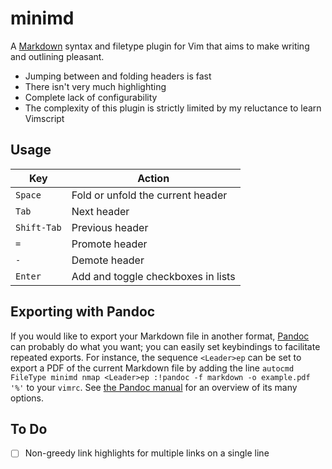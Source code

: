 # minimd

A [Markdown](https://commonmark.org/) syntax and filetype plugin for Vim that aims to make writing and outlining pleasant.

- Jumping between and folding headers is fast
- There isn't very much highlighting
- Complete lack of configurability
- The complexity of this plugin is strictly limited by my reluctance to learn Vimscript

## Usage

| Key         | Action                                 |
| ----------- | -------------------------------------- |
| `Space`     | Fold or unfold the current header      |
| `Tab`       | Next header                            |
| `Shift-Tab` | Previous header                        |
| `=`         | Promote header                         |
| `-`         | Demote header                          |
| `Enter`     | Add and toggle checkboxes in lists     |

## Exporting with Pandoc

If you would like to export your Markdown file in another format, [Pandoc](https://pandoc.org/) can probably do what you want; you can easily set keybindings to facilitate repeated exports.  For instance, the sequence `<Leader>ep` can be set to export a PDF of the current Markdown file by adding the line `autocmd FileType minimd nmap <Leader>ep :!pandoc -f markdown -o example.pdf '%'` to your `vimrc`.  See [the Pandoc manual](https://pandoc.org/MANUAL.html) for an overview of its many options.

## To Do

- [ ] Non-greedy link highlights for multiple links on a single line
